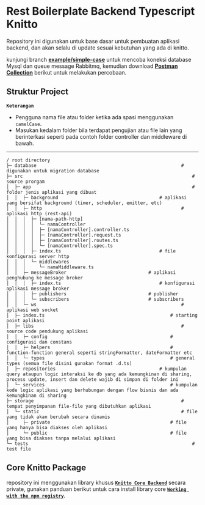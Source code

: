 # Rest Boilerplate Backend Typescript Knitto 

Repository ini digunakan untuk base dasar untuk pembuatan aplikasi backend, dan akan selalu di update sesuai kebutuhan yang ada di knitto.

kunjungi branch **[example/simple-case](https://github.com/knittotextile/rest-boilerplate-ts/tree/example/simple-case)** untuk mencoba koneksi database Mysql dan queue message Rabbitmq, kemudian download **[Postman Collection](https://drive.google.com/file/d/1QAPqquKXpqfqqg0QWBJrmaP3a3C3Qm19/view?usp=drive_link)** berikut untuk melakukan percobaan.

## Struktur Project 

**`Keterangan`**
- Pengguna nama file atau folder ketika ada spasi menggunakan `camelCase`.
- Masukan kedalam folder bila terdapat pengujian atau file lain yang berinterkasi seperti pada contoh folder controller dan middleware di bawah.
----------

```
/ root directory
├─ database														# digunakan untuk migration database
├─ src																# source prorgam
│  ├─ app															# folder jenis aplikasi yang dibuat
│  │  ├─ background										# aplikasi yang bersifat background (timer, scheduler, emitter, etc)
│  │  ├─ http													# aplikasi http (rest-api)
│  │  │  ├─ [nama-path-http]
│  │  │  │  └─ namaController
│  │  │  │  ├─ [namaController].controller.ts
│  │  │  │  ├─ [namaController].request.ts
│  │  │  │  ├─ [namaController].routes.ts
│  │  │  │  └─ [namaController].spec.ts
│  │  │  ├─ index.ts									# file konfigurasi server http
│  │  │  └─ middlewares
│  │  │     └─ namaMiddleware.ts
│  │  ├─ messageBroker								# aplikasi penghubung ke message broker
│  │  │  ├─ index.ts									# konfigurasi aplikasi message broker
│  │  │  ├─ publishers								# publisher
│  │  │  └─ subscribers								# subscribers
│  │  └─ ws														# aplikasi web socket
│  ├─ index.ts												# starting point aplikasi
│  ├─ libs														# source code pendukung aplikasi
│  │  ├─ config												# configurasi dan constans
│  │  ├─ helpers											# function-function general seperti stringFormatter, dateFormatter etc
│  │  └─ types												# general types (semua file disini gunakan format .d.ts)
│  ├─ repositories										# kumpulan query ataupun logic interaksi ke db yang ada kemungkinan di sharing, process update, insert dan delete wajib di simpan di folder ini
│  └─ services												# kumpulan kode logic aplikasi yang berhubungan dengan flow bisnis dan ada kemungkinan di sharing
├─ storage														# tempat penyimpanan file-file yang dibutuhkan aplikasi
│  └─ static													# file yang tidak akan berubah secara dinamis
│     ├─ private											# file yang hanya bisa diakses oleh aplikasi
│     └─ public												# file yang bisa diakses tanpa melalui aplikasi
└─ tests															# test file

```

## Core Knitto Package
repository ini menggunakan library khusus [**`Knitto Core Backend`**](https://github.com/knittotextile/knitto-core-backend) secara private, gunakan panduan berikut untuk cara install library core [**`Working with the npm registry`**](https://docs.github.com/en/packages/working-with-a-github-packages-registry/working-with-the-npm-registry).
